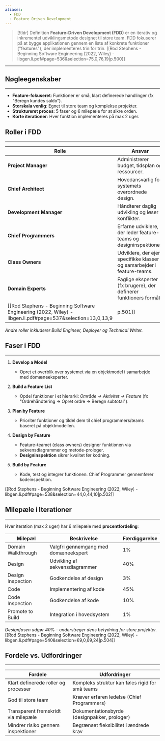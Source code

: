 ```yaml
---
aliases:
  - FDD
  - Feature Driven Development
---
```

>[!tldr] Definition
**Feature-Driven Development (FDD)** er en iterativ og inkrementel udviklingsmetode designet til store team. FDD fokuserer på at bygge applikationen gennem en liste af konkrete funktioner ("features"), der implementeres trin for trin. 
[[Rod Stephens - Beginning Software Engineering (2022, Wiley) - libgen.li.pdf#page=536&selection=75,0,76,19|p.500]]

---

## Nøgleegenskaber
---
- **Feature-fokuseret**: Funktioner er små, klart definerede handlinger (fx "Beregn kundes saldo").
- **Storskala venlig**: Egnet til store team og komplekse projekter.
- **Struktureret proces**: 5 faser og 6 milepæle for at sikre orden.
- **Korte iterationer**: Hver funktion implementeres på max 2 uger.

## Roller i FDD
---

| **Rolle**               | **Ansvar**                                                                 |
|--------------------------|----------------------------------------------------------------------------|
| **Project Manager**      | Administrerer budget, tidsplan og ressourcer.                              |
| **Chief Architect**      | Hovedansvarlig for systemets overordnede design.                           |
| **Development Manager**  | Håndterer daglig udvikling og løser konflikter.                            |
| **Chief Programmers**    | Erfarne udviklere, der leder feature-teams og designinspektioner.          |
| **Class Owners**         | Udviklere, der ejer specifikke klasser og samarbejder i feature-teams.     |
| **Domain Experts**       | Faglige eksperter (fx brugere), der definerer funktioners formål.          |
[[Rod Stephens - Beginning Software Engineering (2022, Wiley) - libgen.li.pdf#page=537&selection=13,0,13,9|p.501]]
*Andre roller inkluderer Build Engineer, Deployer og Technical Writer.*


## Faser i FDD
---
1. **Develop a Model**  
   - Opret et overblik over systemet via en objektmodel i samarbejde med domæneeksperter.

2. **Build a Feature List**  
   - Opdel funktioner i et hierarki: *Område → Aktivitet → Feature* (fx "Ordrehåndtering → Opret ordre → Beregn subtotal").

3. **Plan by Feature**  
   - Prioriter funktioner og tildel dem til chief programmers/teams baseret på objektmodellen.

4. **Design by Feature**  
   - Feature-teamet (class owners) designer funktionen via sekvensdiagrammer og metode-prologer.  
   - **Designinspektion** sikrer kvalitet før kodning.

5. **Build by Feature**  
   - Kode, test og integrer funktionen. Chief Programmer gennemfører kodeinspektion.

[[Rod Stephens - Beginning Software Engineering (2022, Wiley) - libgen.li.pdf#page=538&selection=44,0,44,10|p.502]]
## Milepæle i Iterationer
---
Hver iteration (max 2 uger) har 6 milepæle med **procentfordeling**:

| **Milepæl**               | **Beskrivelse**                          | **Færdiggørelse** |
|---------------------------|------------------------------------------|-------------------|
| Domain Walkthrough         | Valgfri gennemgang med domæneekspert     | 1%                |
| Design                     | Udvikling af sekvensdiagrammer           | 40%               |
| Design Inspection          | Godkendelse af design                    | 3%                |
| Code                       | Implementering af kode                   | 45%               |
| Code Inspection            | Godkendelse af kode                      | 10%               |
| Promote to Build           | Integration i hovedsystem                | 1%                |

*Designfasen udgør 40% – understreger dens betydning for store projekter.*
[[Rod Stephens - Beginning Software Engineering (2022, Wiley) - libgen.li.pdf#page=540&selection=69,0,69,24|p.504]]

## Fordele vs. Udfordringer
---

| **Fordele**                          | **Udfordringer**                                |
| ------------------------------------ | ----------------------------------------------- |
| Klart definerede roller og processer | Kompleks struktur kan føles rigid for små teams |
| God til store team                   | Kræver erfaren ledelse (Chief Programmers)      |
| Transparent fremskridt via milepæle  | Dokumentationsbyrde (designpakker, prologer)    |
| Mindrer risiko gennem inspektioner   | Begrænset fleksibilitet i ændrede krav          |
